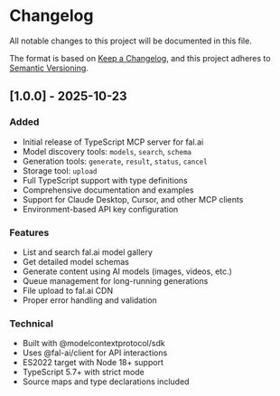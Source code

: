 # Changelog

All notable changes to this project will be documented in this file.

The format is based on [Keep a Changelog](https://keepachangelog.com/en/1.0.0/),
and this project adheres to [Semantic Versioning](https://semver.org/spec/v2.0.0.html).

## [1.0.0] - 2025-10-23

### Added
- Initial release of TypeScript MCP server for fal.ai
- Model discovery tools: `models`, `search`, `schema`
- Generation tools: `generate`, `result`, `status`, `cancel`
- Storage tool: `upload`
- Full TypeScript support with type definitions
- Comprehensive documentation and examples
- Support for Claude Desktop, Cursor, and other MCP clients
- Environment-based API key configuration

### Features
- List and search fal.ai model gallery
- Get detailed model schemas
- Generate content using AI models (images, videos, etc.)
- Queue management for long-running generations
- File upload to fal.ai CDN
- Proper error handling and validation

### Technical
- Built with @modelcontextprotocol/sdk
- Uses @fal-ai/client for API interactions
- ES2022 target with Node 18+ support
- TypeScript 5.7+ with strict mode
- Source maps and type declarations included
